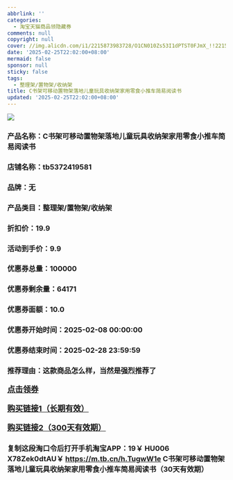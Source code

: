 ```yaml
---
abbrlink: ''
categories:
  - 淘宝天猫商品领隐藏券
comments: null
copyright: null
cover: //img.alicdn.com/i1/2215873983728/O1CN010Zs53I1dPTST0FJmX_!!2215873983728.jpg
date: '2025-02-25T22:02:00+08:00'
mermaid: false
sponsor: null
sticky: false
tags:
  - 整理架/置物架/收纳架
title: C书架可移动置物架落地儿童玩具收纳架家用零食小推车简易阅读书
updated: '2025-02-25T22:02:00+08:00'
--- 
```


![](//img.alicdn.com/i1/2215873983728/O1CN010Zs53I1dPTST0FJmX_!!2215873983728.jpg)

### 产品名称：C书架可移动置物架落地儿童玩具收纳架家用零食小推车简易阅读书
### 店铺名称：tb5372419581
### 品牌：无
### 产品类目：整理架/置物架/收纳架
### 折扣价：19.9
### 活动到手价：9.9
### 优惠券总量：100000
### 优惠券剩余量：64171
### 优惠券面额：10.0
### 优惠券开始时间：2025-02-08 00:00:00	
### 优惠券结束时间：2025-02-28 23:59:59	
### 推荐理由：这款商品怎么样，当然是强烈推荐了

<p style="font-size: 18px; font-weight: bold;">
  <a href="https://uland.taobao.com/coupon/edetail?e=RQcP5R0QlGulhHvvyUNXZfh8CuWt5YH5OVuOuRD5gLJMmdsrkidbOWBzzpT26idJ%2Bix4IWqZBBtj0Eghv2oyf7AV%2BuxmLb86FN9P%2F5H%2FA%2BpI557IQqB0N%2Be3puP2aTJ%2BRSHvQe2jOLZ9pbNCYX0I%2BPP%2BWUTgK%2F%2B0I%2BtaUgbudUxA%2B536asYsLWVfKa%2BhVnNDxnvxxhzDIkignOMU4Dd47ZjB6TX2HR3QQ5WKStDdyeTLAJho1Tgm24y1rRo98IyIzxHHRjXbSzC3GXpSbfs48nxWCBR8TyT4wMZAru1lOjFwr49L9IAs%2Bqsbfg9L%2FI%2B2SQeJNEiOmJJH9TgzspYS3SUzVkkdwsIm&traceId=2166d8db17407296732636749d133b&union_lens=lensId%3AOPT%401740729676%402135f679_0e50_1954b92f2cc_1f38%4001%40eyJmbG9vcklkIjo3MzM1NH0ie" target="_blank">点击领券</a>
</p>
<p style="font-size: 18px; font-weight: bold;">
  <a href="https://s.click.taobao.com/t?e=m%3D2%26s%3D0Ig%2BMuU3h9tw4vFB6t2Z2ueEDrYVVa64LKpWJ%2Bin0XLjf2vlNIV67kkfnVn6TwKdNq%2BDna%2F8eQf3ID%2FV1RqsF4wnCJeELi4I%2FIEn%2BS1IjHAB0ghlTd7WlZVm%2FOAUUFw71qrpxiwMoCNxc1AtbZGVS3pkuQdmju7Rm08hS5x4fpDNEPXytV9ALoS4zvCRUrqu4CjdFp7roI%2FN3SqF8ouuw06CGAJCozCf%2Femj8cDW3%2B7GCPrcIh1C7CwKjuqEJA5EKIJVHvoF%2B6OPgysBSxHfUOXVLEPDWL24%2FufIeaShmLvWGPPZ03CRxOPZRQitogHdXWM1QMBJI1HGDmntuH4VtA%3D%3D" target="_blank">购买链接1（长期有效）</a>
</p>
<p style="font-size: 18px; font-weight: bold;">
  <a href="https://s.click.taobao.com/HaI4TNs" target="_blank">购买链接2（300天有效期）</a>
</p>

### 复制这段淘口令后打开手机淘宝APP：19￥ HU006 X78Zek0dtAU￥ https://m.tb.cn/h.TugwW1e  C书架可移动置物架落地儿童玩具收纳架家用零食小推车简易阅读书（30天有效期）

